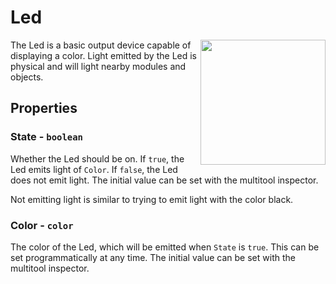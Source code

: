 # Led

<img src="https://docs.retrogadgets.game/api/modules/Led.png" width="200" align="right">

The Led is a basic output device capable of displaying a color. Light emitted by the Led is physical and will light nearby modules and objects.

## Properties

### State - `boolean`
Whether the Led should be on. If `true`, the Led emits light of `Color`. If `false`, the Led does not emit light. The initial value can be set with the multitool inspector.

Not emitting light is similar to trying to emit light with the color black.

### Color - `color`
The color of the Led, which will be emitted when `State` is `true`. This can be set programmatically at any time. The initial value can be set with the multitool inspector.